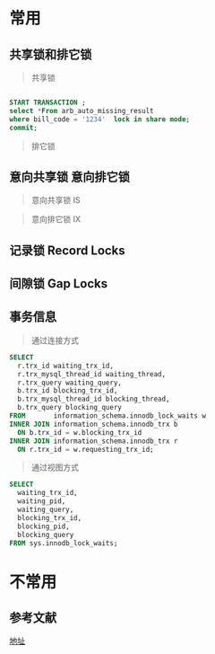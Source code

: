 
# 常用
## 共享锁和排它锁

> 共享锁

```sql

START TRANSACTION ;
select *From arb_auto_missing_result 
where bill_code = '1234'  lock in share mode;
commit;

```

> 排它锁

## 意向共享锁 意向排它锁
>意向共享锁 IS

>意向排它锁 IX

## 记录锁 Record Locks

## 间隙锁 Gap Locks

## 事务信息

>通过连接方式
```sql
SELECT
  r.trx_id waiting_trx_id,
  r.trx_mysql_thread_id waiting_thread,
  r.trx_query waiting_query,
  b.trx_id blocking_trx_id,
  b.trx_mysql_thread_id blocking_thread,
  b.trx_query blocking_query
FROM       information_schema.innodb_lock_waits w
INNER JOIN information_schema.innodb_trx b
  ON b.trx_id = w.blocking_trx_id
INNER JOIN information_schema.innodb_trx r
  ON r.trx_id = w.requesting_trx_id;
```
> 通过视图方式
```sql
SELECT
  waiting_trx_id,
  waiting_pid,
  waiting_query,
  blocking_trx_id,
  blocking_pid,
  blocking_query
FROM sys.innodb_lock_waits;

```
# 不常用



## 参考文献
[地址](https://dev.mysql.com/doc/refman/8.0/en/innodb-locking.html)
